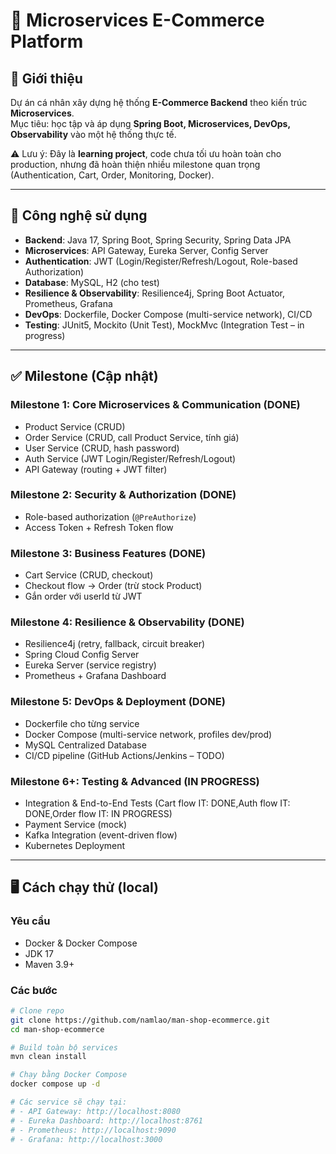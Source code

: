 # 🛒 Microservices E-Commerce Platform

## 📌 Giới thiệu
Dự án cá nhân xây dựng hệ thống **E-Commerce Backend** theo kiến trúc **Microservices**.  
Mục tiêu: học tập và áp dụng **Spring Boot, Microservices, DevOps, Observability** vào một hệ thống thực tế.  

⚠️ Lưu ý: Đây là **learning project**, code chưa tối ưu hoàn toàn cho production, nhưng đã hoàn thiện nhiều milestone quan trọng (Authentication, Cart, Order, Monitoring, Docker).  

---

## 🚀 Công nghệ sử dụng
- **Backend**: Java 17, Spring Boot, Spring Security, Spring Data JPA  
- **Microservices**: API Gateway, Eureka Server, Config Server  
- **Authentication**: JWT (Login/Register/Refresh/Logout, Role-based Authorization)  
- **Database**: MySQL, H2 (cho test)  
- **Resilience & Observability**: Resilience4j, Spring Boot Actuator, Prometheus, Grafana  
- **DevOps**: Dockerfile, Docker Compose (multi-service network), CI/CD
- **Testing**: JUnit5, Mockito (Unit Test), MockMvc (Integration Test – in progress)  

---

## ✅ Milestone (Cập nhật)
### Milestone 1: Core Microservices & Communication (DONE)
- Product Service (CRUD)  
- Order Service (CRUD, call Product Service, tính giá)  
- User Service (CRUD, hash password)  
- Auth Service (JWT Login/Register/Refresh/Logout)  
- API Gateway (routing + JWT filter)  

### Milestone 2: Security & Authorization (DONE)
- Role-based authorization (`@PreAuthorize`)  
- Access Token + Refresh Token flow  

### Milestone 3: Business Features (DONE)
- Cart Service (CRUD, checkout)  
- Checkout flow → Order (trừ stock Product)  
- Gắn order với userId từ JWT  

### Milestone 4: Resilience & Observability (DONE)
- Resilience4j (retry, fallback, circuit breaker)  
- Spring Cloud Config Server  
- Eureka Server (service registry)  
- Prometheus + Grafana Dashboard  

### Milestone 5: DevOps & Deployment (DONE)
- Dockerfile cho từng service  
- Docker Compose (multi-service network, profiles dev/prod)  
- MySQL Centralized Database  
- CI/CD pipeline (GitHub Actions/Jenkins – TODO)  

### Milestone 6+: Testing & Advanced (IN PROGRESS)
- Integration & End-to-End Tests  (Cart flow IT: DONE,Auth flow IT: DONE,Order flow IT: IN PROGRESS)
- Payment Service (mock)  
- Kafka Integration (event-driven flow)  
- Kubernetes Deployment  

---

## 🖥️ Cách chạy thử (local)
### Yêu cầu
- Docker & Docker Compose  
- JDK 17  
- Maven 3.9+  

### Các bước
```bash
# Clone repo
git clone https://github.com/namlao/man-shop-ecommerce.git
cd man-shop-ecommerce

# Build toàn bộ services
mvn clean install 

# Chạy bằng Docker Compose
docker compose up -d

# Các service sẽ chạy tại:
# - API Gateway: http://localhost:8080
# - Eureka Dashboard: http://localhost:8761
# - Prometheus: http://localhost:9090
# - Grafana: http://localhost:3000
